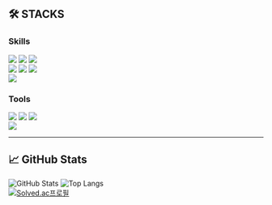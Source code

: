 ## 🛠️ STACKS
### Skills

<img src="https://img.shields.io/badge/Blazor-512BD4?style=for-the-badge&logo=blazor&logoColor=white"> <img src="https://img.shields.io/badge/ASP.NET-512BD4?style=for-the-badge&logo=dotnet&logoColor=white"> <img src="https://img.shields.io/badge/ASP_Classic-6C2E65?style=for-the-badge&logo=apache&logoColor=white">
<br>
<img src="https://img.shields.io/badge/html5-E34F26?style=for-the-badge&logo=html5&logoColor=white">
<img src="https://img.shields.io/badge/css-1572B6?style=for-the-badge&logo=css3&logoColor=white">
<img src="https://img.shields.io/badge/javascript-F7DF1E?style=for-the-badge&logo=javascript&logoColor=black"> 
<br>
<img src="https://img.shields.io/badge/python-3776AB?style=for-the-badge&logo=python&logoColor=white">


### Tools
<img src="https://img.shields.io/badge/PyCharm-000000?style=for-the-badge&logo=pycharm&logoColor=white"> <img src="https://img.shields.io/badge/github-181717?style=for-the-badge&logo=github&logoColor=white"> <img src="https://img.shields.io/badge/git-F05032?style=for-the-badge&logo=git&logoColor=white">
<br>
<img src ="https://img.shields.io/badge/notion-000000.svg?&style=for-the-badge&logo=notion&logoColor=white">

---

## 📈 GitHub Stats
![GitHub Stats](https://github-readme-stats.vercel.app/api?username=spaceFill0511&show_icons=true&theme=radical)
![Top Langs](https://github-readme-stats.vercel.app/api/top-langs/?username=spaceFill0511&layout=compact&theme=radical)
<br> 
[![Solved.ac프로필](http://mazassumnida.wtf/api/v2/generate_badge?boj=fillfill_0511)](https://solved.ac/fillfill_0511)

